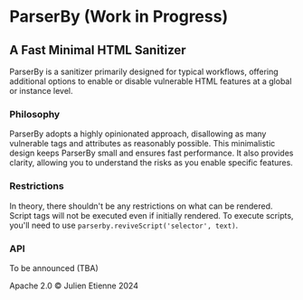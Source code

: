 # ParserBy (Work in Progress)

## A Fast Minimal HTML Sanitizer

ParserBy is a sanitizer primarily designed for typical workflows, offering additional options to enable or disable vulnerable HTML features at a global or instance level.

### Philosophy
ParserBy adopts a highly opinionated approach, disallowing as many vulnerable tags and attributes as reasonably possible. This minimalistic design keeps ParserBy small and ensures fast performance. It also provides clarity, allowing you to understand the risks as you enable specific features.

### Restrictions
In theory, there shouldn't be any restrictions on what can be rendered. Script tags will not be executed even if initially rendered. To execute scripts, you'll need to use `parserby.reviveScript('selector', text)`.

### API
To be announced (TBA)

Apache 2.0 © Julien Etienne 2024
